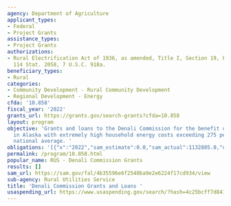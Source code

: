 ```yaml
---
agency: Department of Agriculture
applicant_types:
- Federal
- Project Grants
assistance_types:
- Project Grants
authorizations:
- Rural Electrification Act of 1936, as amended, Title I, Section 19, Public Law 106-472,
  114 Stat. 2058, 7 U.S.C. 918a.
beneficiary_types:
- Rural
categories:
- Community Development - Rural Community Development
- Regional Development - Energy
cfda: '10.858'
fiscal_year: '2022'
grants_url: https://grants.gov/search-grants?cfda=10.858
layout: program
objective: 'Grants and loans to the Denali Commission for the benefit of rural communities
  in Alaska with extremely high household energy costs exceeding 275 percent of the
  national average. '
obligations: '[{"x":"2022","sam_estimate":0.0,"sam_actual":1132805.0,"usa_spending_actual":1132805.0},{"x":"2023","sam_estimate":2000000.0,"sam_actual":0.0,"usa_spending_actual":1554800.0},{"x":"2024","sam_estimate":2000000.0,"sam_actual":0.0,"usa_spending_actual":0.0}]'
permalink: /program/10.858.html
popular_name: RUS - Denali Commission Grants
results: []
sam_url: https://sam.gov/fal/4b35596e6f2540ba9e2e6224f17cd934/view
sub-agency: Rural Utilities Service
title: 'Denali Commission Grants and Loans '
usaspending_url: https://www.usaspending.gov/search/?hash=4c25bcff7d841461863abca1ea0d0383
---
```

